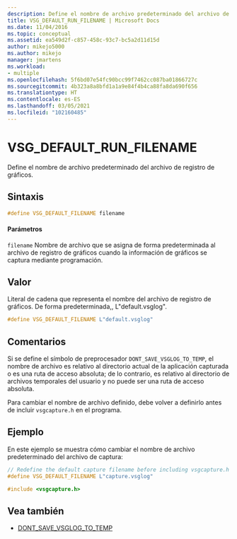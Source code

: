 ```yaml
---
description: Define el nombre de archivo predeterminado del archivo de registro de gráficos.
title: VSG_DEFAULT_RUN_FILENAME | Microsoft Docs
ms.date: 11/04/2016
ms.topic: conceptual
ms.assetid: ea549d2f-c857-458c-93c7-bc5a2d11d15d
author: mikejo5000
ms.author: mikejo
manager: jmartens
ms.workload:
- multiple
ms.openlocfilehash: 5f6bd07e54fc90bcc99f7462cc087ba01866727c
ms.sourcegitcommit: 4b323a8a8bfd1a1a9e84f4b4ca88fa8da690f656
ms.translationtype: HT
ms.contentlocale: es-ES
ms.lasthandoff: 03/05/2021
ms.locfileid: "102160485"
---
```

# <a name="vsg_default_run_filename"></a>VSG_DEFAULT_RUN_FILENAME
Define el nombre de archivo predeterminado del archivo de registro de gráficos.

## <a name="syntax"></a>Sintaxis

```C++
#define VSG_DEFAULT_FILENAME filename
```

#### <a name="parameters"></a>Parámetros
 `filename` Nombre de archivo que se asigna de forma predeterminada al archivo de registro de gráficos cuando la información de gráficos se captura mediante programación.

## <a name="value"></a>Valor
 Literal de cadena que representa el nombre del archivo de registro de gráficos. De forma predeterminada,, L"default.vsglog".

```C++
#define VSG_DEFAULT_FILENAME L"default.vsglog"
```

## <a name="remarks"></a>Comentarios
 Si se define el símbolo de preprocesador `DONT_SAVE_VSGLOG_TO_TEMP`, el nombre de archivo es relativo al directorio actual de la aplicación capturada o es una ruta de acceso absoluta; de lo contrario, es relativo al directorio de archivos temporales del usuario y no puede ser una ruta de acceso absoluta.

 Para cambiar el nombre de archivo definido, debe volver a definirlo antes de incluir `vsgcapture.h` en el programa.

## <a name="example"></a>Ejemplo
 En este ejemplo se muestra cómo cambiar el nombre de archivo predeterminado del archivo de captura:

```C++
// Redefine the default capture filename before including vsgcapture.h
#define VSG_DEFAULT_FILENAME L"capture.vsglog"

#include <vsgcapture.h>
```

## <a name="see-also"></a>Vea también
- [DONT_SAVE_VSGLOG_TO_TEMP](dont-save-vsglog-to-temp.md)
